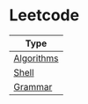 # Leetcode

| Type |
|------|
|[Algorithms](./algorithms)|
|[Shell](./shell)|
|[Grammar](./grammar)|
